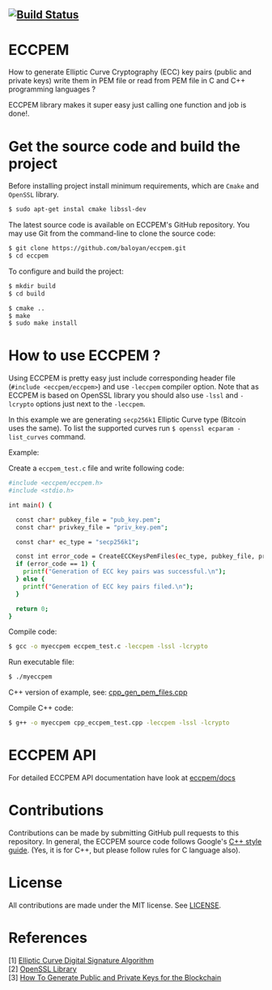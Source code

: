 [![Build Status](https://travis-ci.com/baloyan/eccpem.svg?branch=master)](https://travis-ci.com/baloyan/eccpem)
--------------------------------

# ECCPEM
How to generate Elliptic Curve Cryptography (ECC) key pairs (public and private
keys) write them in PEM file or read from PEM file in C and C++ programming
languages ?

ECCPEM library makes it super easy just calling one function and job is done!.

# Get the source code and build the project

Before installing project install minimum requirements, which are `Cmake` and
`OpenSSL` library.
```bash
$ sudo apt-get instal cmake libssl-dev
```

The latest source code is available on ECCPEM's GitHub repository. You may
use Git from the command-line to clone the source code:

```bash
$ git clone https://github.com/baloyan/eccpem.git
$ cd eccpem
```

To configure and build the project:

```bash
$ mkdir build
$ cd build

$ cmake ..
$ make
$ sudo make install
```

# How to use ECCPEM ?
Using ECCPEM is pretty easy just include corresponding header file
(`#include <eccpem/eccpem>`) and use `-leccpem` compiler option.
Note that as ECCPEM is based on OpenSSL library you should also use
`-lssl` and `-lcrypto` options just next to the `-leccpem`.

In this example we are generating `secp256k1` Elliptic Curve type (Bitcoin uses
the same). To list the supported curves run  `$ openssl ecparam -list_curves`
command.

Example:

Create a `eccpem_test.c` file and write following code:
```bash
#include <eccpem/eccpem.h>
#include <stdio.h>

int main() {

  const char* pubkey_file = "pub_key.pem";
  const char* privkey_file = "priv_key.pem";

  const char* ec_type = "secp256k1";

  const int error_code = CreateECCKeysPemFiles(ec_type, pubkey_file, privkey_file);
  if (error_code == 1) {
    printf("Generation of ECC key pairs was successful.\n");
  } else {
    printf("Generation of ECC key pairs filed.\n");
  }

  return 0;
}
```


Compile code:
```bash
$ gcc -o myeccpem eccpem_test.c -leccpem -lssl -lcrypto
```
Run executable file:
```bash
$ ./myeccpem
```

C++ version of example, see: [cpp_gen_pem_files.cpp](
https://github.com/baloyan/eccpem/blob/master/tests/cpp_eccpem_test.cpp)

Compile C++ code:
```bash
$ g++ -o myeccpem cpp_eccpem_test.cpp -leccpem -lssl -lcrypto
```

# ECCPEM API

For detailed ECCPEM API documentation have look at [eccpem/docs](
https://github.com/baloyan/eccpem/blob/master/docs/README.md)

# Contributions
Contributions can be made by submitting GitHub pull requests to this
repository.  In general, the ECCPEM source code follows Google's [C++ style
guide](https://google.github.io/styleguide/cppguide.html). (Yes, it is
for C++, but please follow rules for C language also).

# License
All contributions are made under the MIT license.  See [LICENSE](
https://github.com/baloyan/eccpem/blob/master/LICENSE).

# References
[1] [Elliptic Curve Digital Signature Algorithm](https://en.wikipedia.org/wiki/Elliptic_Curve_Digital_Signature_Algorithm)   
[2] [OpenSSL Library](https://www.openssl.org/)   
[3] [How To Generate Public and Private Keys for the Blockchain](https://medium.com/@baloian/how-to-generate-public-and-private-keys-for-the-blockchain-db6d057432fb?fbclid=IwAR0u1yB39cgsPzYqYeHTe_ck7smi5PyShTCI2VKWpTW14wgkCiYGWL9axf0)
